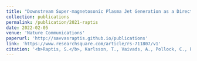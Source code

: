 ```yaml
---
title: "Downstream Super-magnetosonic Plasma Jet Generation as a Direct Consequence of Shock Reformation"
collection: publications
permalink: /publication/2021-raptis
date: 2022-02-05
venue: 'Nature Communications'
paperurl: 'http://savvasraptis.github.io/publications'
link: 'https://www.researchsquare.com/article/rs-711807/v1'
citation: '<b>Raptis, S.</b>, Karlsson, T., Vaivads, A., Pollock, C., Plaschke, F., Johlander, A., Trollvik, H., & Lindqvist, P.-A. (2021). Downstream High Speed Plasma Jet Generation as a Direct Consequence of Shock Reformation. Nature Communications (<b> accepted </b> – Preprint available online: https://www.researchsquare.com/article/rs-711807/v1 )'
---
```


